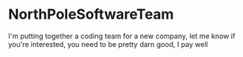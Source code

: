 # NorthPoleSoftwareTeam
I'm putting together a coding team for a new company, let me know if you're interested, you need to be pretty darn good, I pay well
